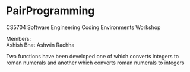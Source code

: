 # PairProgramming
CS5704 Software Engineering Coding Environments Workshop

Members: <br>
Ashish Bhat
Ashwin Rachha


Two functions have been developed one of which converts integers to roman numerals and another which converts roman numerals to integers
